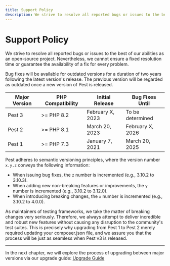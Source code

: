 ```yaml
---
title: Support Policy
description: We strive to resolve all reported bugs or issues to the best of our abilities as an open-source project. Nevertheless, we cannot ensure a fixed resolution time or guarantee the availability of a fix for every problem.
---
```

# Support Policy

We strive to resolve all reported bugs or issues to the best of our abilities as an open-source project. Nevertheless, we cannot ensure a fixed resolution time or guarantee the availability of a fix for every problem.

Bug fixes will be available for outdated versions for a duration of two years following the latest version's release. The previous version will be regarded as outdated once a new version of Pest is released.

| Major Version | PHP Compatibility | Initial Release | Bug Fixes Until
| ---------------- | --- | --- | --- |
| Pest 3 | >= PHP 8.2 | February X, 2023  | To be determined
| Pest 2 | >= PHP 8.1 | March 20, 2023  | February X, 2026
| Pest 1 | >= PHP 7.3 | January 7, 2021 | March 20, 2025

Pest adheres to semantic versioning principles, where the version number `x.y.z` conveys the following information:
- When issuing bug fixes, the `z` number is incremented (e.g., 3.10.2 to 3.10.3).
- When adding new non-breaking features or improvements, the `y` number is incremented (e.g., 3.10.2 to 3.12.0).
- When introducing breaking changes, the `x` number is incremented (e.g., 3.10.2 to 4.0.0).

As maintainers of testing frameworks, we take the matter of breaking changes very seriously. Therefore, we always attempt to deliver incredible and robust new features without causing any disruption to the community's test suites. This is precisely why upgrading from Pest 1 to Pest 2 merely required updating your composer.json file, and we assure you that the process will be just as seamless when Pest v3 is released.

----

In the next chapter, we will explore the process of upgrading between major versions via our upgrade guide: [Upgrade Guide](/docs/upgrade-guide)
